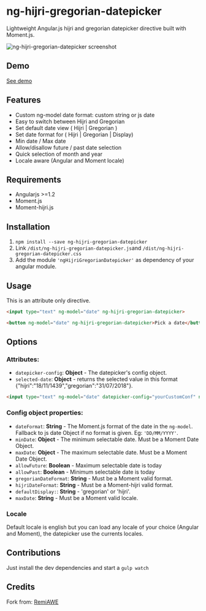 ng-hijri-gregorian-datepicker
===

Lightweight Angular.js hijri and gregorian datepicker directive built with Moment.js.

![ng-hijri-gregorian-datepicker screenshot](https://i.imgur.com/k3ngAgh.png)

## Demo

[See demo](https://haboub.github.io/ng-hijri-gregorian-datepicker/demo/index.html)

## Features
* Custom ng-model date format: custom string or js date
* Easy to switch between Hijri and Gregorian
* Set default date view ( Hijri | Gregorian )
* Set date format for ( Hijri | Gregorian | Display)
* Min date / Max date
* Allow/disallow future / past date selection
* Quick selection of month and year
* Locale aware (Angular and Moment locale)

## Requirements
* Angularjs >=1.2
* Moment.js
* Moment-hijri.js

## Installation

1. `npm install --save ng-hijri-gregorian-datepicker`
2. Link `/dist/ng-hijri-gregorian-datepicker.js`and `/dist/ng-hijri-gregorian-datepicker.css`
3. Add the module `'ngHijriGregorianDatepicker'` as dependency of your angular module.

## Usage

This is an attribute only directive.

```html
<input type="text" ng-model="date" ng-hijri-gregorian-datepicker>
```

```html
<button ng-model="date" ng-hijri-gregorian-datepicker>Pick a date</button>
```

## Options

### Attributes:
* `datepicker-config`: **Object** - The datepicker's config object.
* `selected-date`: **Object** - returns the selected value in this format {"hijri":"18/11/1439","gregorian":"31/07/2018"}.

```html
<input type="text" ng-model="date" datepicker-config="yourCustomConf" ng-hijri-gregorian-datepicker>Pick a date</button>
```

### Config object properties:

* `dateFormat`: **String** - The Moment.js format of the date in the `ng-model`. Fallback to js date Object if no format is given. Eg: `'DD/MM/YYYY'`.
* `minDate`: **Object** - The minimum selectable date. Must be a Moment Date Object.
* `maxDate`: **Object** - The maximum selectable date. Must be a Moment Date Object.
* `allowFuture`: **Boolean** - Maximum selectable date is today
* `allowPast`: **Boolean** - Minimum selectable date is today
* `gregorianDateFormat`: **String** - Must be a Moment valid format.
* `hijriDateFormat`: **String** - Must be a Moment-hijri valid format.
* `defaultDisplay:`: **String** - 'gregorian' or 'hijri'.
* `maxDate`: **String** - Must be a Moment valid locale.


### Locale
Default locale is english but you can load any locale of your choice (Angular and Moment), the datepicker use the currents locales.

## Contributions
Just install the dev dependencies and start a `gulp watch`

## Credits
Fork from: [RemiAWE](https://github.com/RemiAWE/ng-flat-datepicker)
